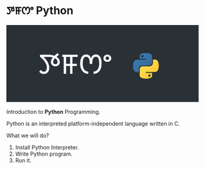 # ꯇꯝꯁꯦ Python

![logo](./images/tamse_logo_python.png)

Introduction to **Python** Programming.

Python is an interpreted platform-independent language written in C.

What we will do?

1. Install Python Interpreter.
2. Write Python program.
3. Run it.
